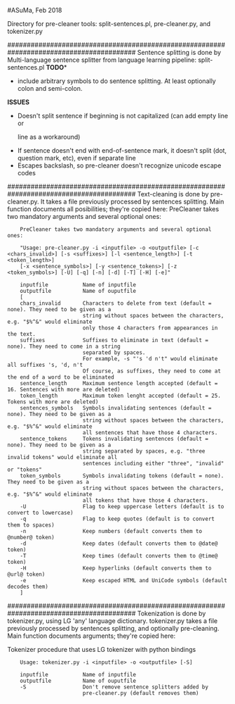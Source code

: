 #ASuMa, Feb 2018

Directory for pre-cleaner tools: split-sentences.pl, pre-cleaner.py, and tokenizer.py

#########################################################################################
Sentence splitting is done by Multi-language sentence splitter from language learning pipeline: split-sentences.pl
**TODO***
- include arbitrary symbols to do sentence splitting. At least optionally colon and semi-colon.

**ISSUES**
- Doesn't split sentence if beginning is not capitalized (can add empty line or <P> line as a workaround)
- If sentence doesn't end with end-of-sentence mark, it doesn't split (dot, question mark, etc), even if
  separate line
- Escapes backslash, so pre-cleaner doesn't recognize unicode escape codes

#########################################################################################
Text-cleaning is done by pre-cleaner.py. It takes a file previously processed by sentences splitting. Main function documents all posibilities; they're copied here:
PreCleaner takes two mandatory arguments and several optional ones:

        PreCleaner takes two mandatory arguments and several optional ones:

        "Usage: pre-cleaner.py -i <inputfile> -o <outputfile> [-c <chars_invalid>] [-s <suffixes>] [-l <sentence_length>] [-t <token_length>] 
        [-x <sentence_symbols>] [-y <sentence_tokens>] [-z <token_symbols>] [-U] [-q] [-n] [-d] [-T] [-H] [-e]"

        inputfile           Name of inputfile
        outputfile          Name of ouputfile
        [
        chars_invalid       Characters to delete from text (default = none). They need to be given as a
                            string without spaces between the characters, e.g. "$%^&" would eliminate
                            only those 4 characters from appearances in the text.
        suffixes            Suffixes to eliminate in text (default = none). They need to come in a string
                            separated by spaces.
                            For example, -s "'s 'd n't" would eliminate all suffixes 's, 'd, n't
                            Of course, as suffixes, they need to come at the end of a word to be eliminated
        sentence_length     Maximum sentence length accepted (default = 16. Sentences with more are deleted)
        token_length        Maximum token lenght accepted (default = 25. Tokens with more are deleted)
        sentences_symbols   Symbols invalidating sentences (default = none). They need to be given as a
                            string without spaces between the characters, e.g. "$%^&" would eliminate
                            all sentences that have those 4 characters.
        sentence_tokens     Tokens invalidating sentences (default = none). They need to be given as a 
                            string separated by spaces, e.g. "three invalid tokens" would eliminate all
                            sentences including either "three", "invalid" or "tokens"
        token_symbols       Symbols invalidating tokens (default = none). They need to be given as a
                            string without spaces between the characters, e.g. "$%^&" would eliminate
                            all tokens that have those 4 characters.
        -U                  Flag to keep uppercase letters (default is to convert to lowercase)
        -q                  Flag to keep quotes (default is to convert them to spaces)
        -n                  Keep numbers (default converts them to @number@ token)
        -d                  Keep dates (default converts them to @date@ token)
        -T                  Keep times (default converts them to @time@ token)
        -H                  Keep hyperlinks (default converts them to @url@ token)
        -e                  Keep escaped HTML and UniCode symbols (default decodes them)
        ]
        
#########################################################################################
Tokenization is done by tokenizer.py, using LG 'any' language dictionary. 
tokenizer.py takes a file previously processed by sentences splitting, and optionally pre-cleaning. 
Main function documents arguments; they're copied here:

Tokenizer procedure that uses LG tokenizer with python bindings

        Usage: tokenizer.py -i <inputfile> -o <outputfile> [-S]

        inputfile           Name of inputfile
        outputfile          Name of ouputfile
        -S                  Don't remove sentence splitters added by 
                            pre-cleaner.py (default removes them)
